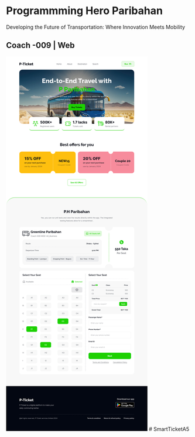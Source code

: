# Programmming Hero Paribahan

Developing the Future of Transportation: Where Innovation Meets Mobility

## Coach -009 | Web

<img src="./Landing Page Design.jpg" />
#   S m a r t T i c k e t A 5 
 
 